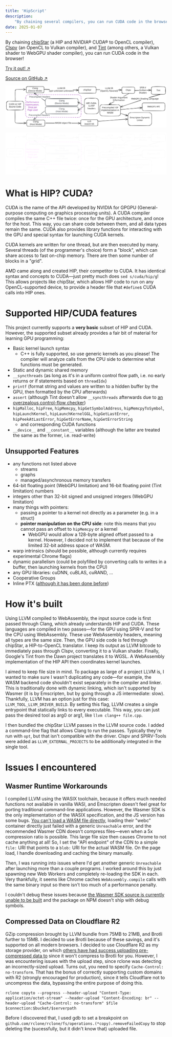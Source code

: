 ```yaml
---
title: 'HipScript'
description:
    "By chaining several compilers, you can run CUDA code in the browser!"
date: 2025-01-07
---
```


By chaining [chipStar](https://github.com/CHIP-SPV/chipStar/) (a HIP and NVIDIA® CUDA® to OpenCL compiler), [Clspv](https://github.com/google/clspv/) (an OpenCL to Vulkan compiler), and [Tint](https://dawn.googlesource.com/dawn/+/refs/heads/main/src/tint/) (among others, a Vulkan shader to WebGPU shader compiler), you can run CUDA code in the browser!

<a href="https://hipscript.lights0123.com/" target="_blank" rel="noopener" class="xl:col-span-3 py-3 bg-gray-600 flex justify-center items-center text-white bg-gradient-cool font-bold text-3xl">Try it out! ↗</a>

<a href="https://github.com/lights0123/hipscript/" target="_blank" rel="noopener" class="xl:col-span-3 py-3 flex justify-center items-center text-white bg-gray-800 font-bold text-3xl">Source on GitHub ↗</a>


<div class="light-only">

![foo](./hipscript.svg)
</div>

<div class="dark-only">

![foo](./hipscript.dark.svg)
</div>

# What is HIP? CUDA?

CUDA is the name of the API developed by NVIDIA for GPGPU (General-purpose computing on graphics processing units). A CUDA compiler compiles the same C++ file twice: once for the GPU architecture, and once for the host. This way, you can share code between them, and all data types remain the same. CUDA also provides library functions for interacting with the GPU and special syntax for launching CUDA kernels.

CUDA kernels are written for one thread, but are then executed by many. Several threads (of the programmer's choice) form a "block", which can share access to fast on-chip memory. There are then some number of blocks in a "grid".

AMD came along and created HIP, their competitor to CUDA. It has identical syntax and concepts to CUDA—just pretty much does `sed s/cuda/hip/g`! This allows projects like chipStar, which allows HIP code to run on any OpenCL-supported device, to provide a header file that `#define`s CUDA calls into HIP ones.

# Supported HIP/CUDA features

This project currently supports a **very basic** subset of HIP and CUDA. However, the supported subset already provides a fair bit of material for learning GPU programming:

- Basic kernel launch syntax
  - C++ is fully supported, so use generic kernels as you please! The compiler will analyze calls from the CPU side to determine what functions must be generated.
- Static and dynamic shared memory
- `__syncthreads` (as long as it's in a uniform control flow path, i.e. no early returns or if statements based on `threadIdx`)
- `printf` (format string and values are written to a hidden buffer by the GPU, then formatted by the CPU afterwards)
- `assert` (although Tint doesn't allow `__syncthreads` afterwards due to [an overzealous control-flow checker](https://github.com/gpuweb/gpuweb/issues/3479#issuecomment-1467271026))
- `hipMalloc`, `hipFree`, `hipMemcpy`, `hipGetSymbolAddress`, `hipMemcpyToSymbol`, `hipLaunchKernel`, `hipLaunchKernelGGL`, `hipGetLastError`, `hipPeekAtLastError`, `hipGetErrorName`, `hipGetErrorString`
  - and corresponding CUDA functions
- `__device__` and `__constant__` variables (although the latter are treated the same as the former, i.e. read-write)

## Unsupported Features

- any functions not listed above
  - streams
  - graphs
  - managed/asynchronous memory transfers
- 64-bit floating point (WebGPU limitation) and 16-bit floating point (Tint limitation) numbers
- integers other than 32-bit signed and unsigned integers (WebGPU limitation)
- many things with pointers:
  - passing a pointer to a kernel not directly as a parameter (e.g. in a struct)
  - **pointer manipulation on the CPU side**: note this means that you cannot pass an offset to `hipMemcpy` or a kernel
    - WebGPU would allow a 128-byte aligned offset passed to a kernel. However, I decided not to implement that because of the limited 32-bit address space of WASM.
- warp intrinsics (should be possible, although currently requires experimental Chrome flags)
- dynamic parallelism (could be polyfilled by converting calls to writes in a buffer, then launching kernels from the CPU)
- any GPU libraries: cuDNN, cuBLAS, cuRAND, ...
- Cooperative Groups
- Inline PTX ([although it has been done before](https://github.com/CHIP-SPV/chipStar/discussions/904#discussioncomment-10255598))

# How it's built

Using LLVM compiled to WebAssembly, the input source code is first passed through Clang, which already understands HIP and CUDA. These languages are compiled in two passes—for the GPU using SPIR-V and for the CPU using WebAssembly. These use WebAssembly headers, meaning all types are the same size. Then, the GPU side code is fed through chipStar, a HIP-to-OpenCL translator. I keep its output as LLVM bitcode to immediately pass through Clspv, converting it to a Vulkan shader. Finally, Google's Tint from the Dawn project translates it to WGSL. A WebAssembly implementation of the HIP API then coordinates kernel launches.

I aimed to keep file size in mind. To package as large of a project LLVM is, I wanted to make sure I wasn't duplicating any code—for example, the WASM backend code shouldn't exist separately in the compiler and linker. This is traditionally done with dynamic linking, which isn't supported by Wasmer (it is by Emscripten, but by going through a JS intermediate: slow). Thankfully, LLVM has an option just for this case: `LLVM_TOOL_LLVM_DRIVER_BUILD`. By setting this flag, LLVM creates a single entrypoint that statically links to every executable. This way, you can just pass the desired tool as arg0 or arg1, like `llvm clang++ file.cpp`.

I then bundled the chipStar LLVM passes in the LLVM source code. I added a command-line flag that allows Clang to run the passes. Typically they're run with `opt`, but that isn't compatible with the driver. Clspv and SPIRV-Tools were added as `LLVM_EXTERNAL_PROJECTS` to be additionally integrated in the single tool.

# Issues I encountered

## Wasmer Runtime Workarounds

I compiled LLVM using the WASIX toolchain, because it offers much needed functions not available in vanilla WASI, and Emscripten doesn't feel great for porting traditional command-line applications. However, the Wasmer SDK is the only implementation of the WASIX specification, and the JS version has some bugs. [You can't load a WASM file directly](https://github.com/wasmerio/wasmer-js/issues/407), loading their "webc" container directly just failed with a generic `Unreachable` error, and the recommended Wasmer CDN doesn't compress files—even when a 5x compression ratio is possible. This large file size then causes Chrome to not cache anything at all! So, I set the "API endpoint" of the CDN to a simple `file:` URI that points to a `blob:` URI for the actual WASM file. On the page load, I handle downloading and caching the binary manually.

Then, I was running into issues where I'd get another generic `Unreachable` after launching more than a couple programs. I worked around this by just spawning new Web Workers and completely re-loading the SDK in each. Very thankfully, it seems like Chrome caches `WebAssembly.compile` calls with the same binary input so there isn't too much of a performance penalty.

I couldn't debug these issues because [the Wasmer SDK source is currently unable to be built](https://github.com/wasmerio/wasmer-js/issues/437) and the package on NPM doesn't ship with debug symbols.

## Compressed Data on Cloudflare R2

GZip compression brought by LLVM bundle from 75MB to 21MB, and Brotli further to 15MB. I decided to use Brotli because of these savings, and it's supported on all modern browsers. I decided to use Cloudflare R2 as my storage provider, on which [others have had success uploading pre-compressed data to](https://alexi.sh/blog/2023/03/using-r2-to-store-and-serve-compressed-content/) since it won't compress to Brotli for you. However, I was encountering issues with the upload step, since rclone was detecting an incorrectly-sized upload. Turns out, you need to specify `Cache-Control: no-transform`. That has the bonus of correctly supporting custom domains with R2 (strongly encouraged for production), since it tells Cloudflare not to uncompress the data, bypassing the entire purpose of doing this.

```
rclone copyto --progress --header-upload "Content-Type: application/octet-stream" --header-upload "Content-Encoding: br" --header-upload "Cache-Control: no-transform" $file $connection:$bucket/$serverpath
```

Before I discovered that, I used gdb to set a breakpoint on `github.com/rclone/rclone/fs/operations.(*copy).removeFailedCopy` to stop deleting the (sucessfully, but it didn't know that) uploaded file.
